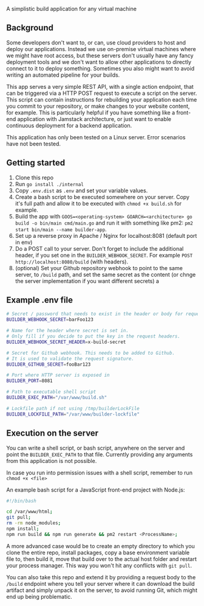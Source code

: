 A simplistic build application for any virtual machine

## Background

Some developers don't want to, or can, use cloud providers to host and deploy our applications. Instead we use on-premise
virtual machines where we might have root access, but these servers don't usually have any fancy deployment tools and we don't want to allow
other applications to directly connect to it to deploy something. Sometimes you also might want to avoid writing an automated pipeline for your builds.

This app serves a very simple REST API, with a single action endpoint, that can be triggered via a HTTP POST request to execute a script on the server. 
This script can contain instructions for rebuilding your application each time you commit to your repository, or make changes to your website content,
for example. This is particularly helpful if you have something like a front-end application with Jamstack architecture, or just want to enable
continuous deployment for a backend application.

This application has only been tested on a Linux server. Error scenarios have not been tested.

## Getting started

1. Clone this repo
2. Run `go install ./internal`
3. Copy `.env.dist` as `.env` and set your variable values.
4. Create a bash script to be executed somewhere on your server. Copy it's full path and allow it to be executed with `chmod +x build.sh` for example.
5. Build the app with `GOOS=<operating-system> GOARCH=<architecture> go build -o bin/main cmd/main.go` and run it with something like pm2: `pm2 start bin/main --name builder-app`.
6. Set up a reverse proxy in Apache / Nginx for localhost:8081 (default port in env)
7. Do a POST call to your server. Don't forget to include the additional header, if you set one in the `BUILDER_WEBHOOK_SECRET`. For example `POST http://localhost:8080/build` (with headers).
8. (optional) Set your Github repository webhook to point to the same server, to `/build` path, and set the same secret as the content (or chnge the server implementation if you want different secrets) a

## Example .env file

```bash
# Secret / password that needs to exist in the header or body for request validation
BUILDER_WEBHOOK_SECRET=barFoo123

# Name for the header where secret is set in.
# Only fill if you decide to put the key in the request headers.
BUILDER_WEBHOOK_SECRET_HEADER=x-build-secret

# Secret for Github webhook. This needs to be added to Github.
# It is used to validate the request signature.
BUILDER_GITHUB_SECRET=fooBar123

# Port where HTTP server is exposed in
BUILDER_PORT=8081

# Path to executable shell script
BUILDER_EXEC_PATH="/var/www/build.sh"

# Lockfile path if not using /tmp/builderLockFile
BUILDER_LOCKFILE_PATH="/var/www/builder-lockfile"
```

## Execution on the server

You can write a shell script, or bash script, anywhere on the server and point the `BUILDER_EXEC_PATH` to that file.
Currently providing any arguments from this application is not possible. 

In case you run into permission issues with a shell script, remember to run `chmod +x <file>`

An example bash script for a JavaScript front-end project with Node.js:

```sh
#!/bin/bash

cd /var/www/html;
git pull;
rm -rm node_modules;
npm install;
npm run build && npm run generate && pm2 restart <ProcessName>;
```

A more advanced case would be to create an empty directory to which you clone the entire repo, install packages, copy a base environment variable file to, then build it, move that build over to the actual host folder and restart your process manager. This way you won't hit any conflicts with `git pull`.

You can also take this repo and extend it by providing a request body to the `/build` endpoint where you tell your server where it can download the build artifact and simply unpack it on the server, to avoid running Git, which might end up being problematic.
